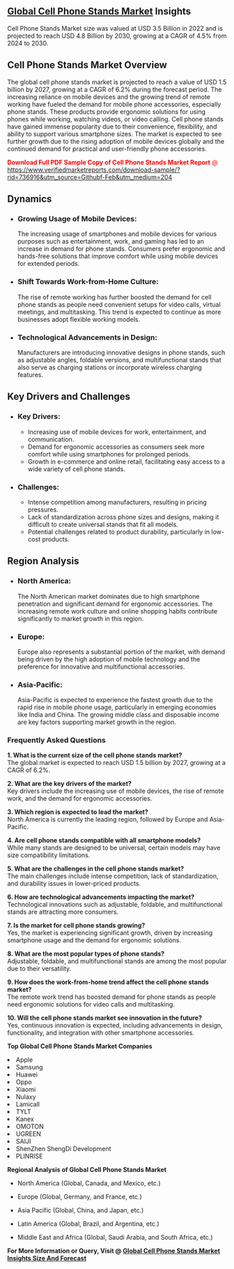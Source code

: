 <h2><a href="https://www.verifiedmarketreports.com/download-sample/?rid=736916&amp;utm_source=Githubf&amp;utm_medium=204" target="_blank">Global Cell Phone Stands Market</a> Insights</h2><p>Cell Phone Stands Market size was valued at USD 3.5 Billion in 2022 and is projected to reach USD 4.8 Billion by 2030, growing at a CAGR of 4.5% from 2024 to 2030.</p><p> <h2>Cell Phone Stands Market Overview</h2> <p>The global cell phone stands market is projected to reach a value of USD 1.5 billion by 2027, growing at a CAGR of 6.2% during the forecast period. The increasing reliance on mobile devices and the growing trend of remote working have fueled the demand for mobile phone accessories, especially phone stands. These products provide ergonomic solutions for using phones while working, watching videos, or video calling. Cell phone stands have gained immense popularity due to their convenience, flexibility, and ability to support various smartphone sizes. The market is expected to see further growth due to the rising adoption of mobile devices globally and the continued demand for practical and user-friendly phone accessories.</p> <p><p><span class=""><span style="color: #ff0000;"><strong>Download Full PDF Sample Copy of Cell Phone Stands Market Report</strong> @ </span><a href="https://www.verifiedmarketreports.com/download-sample/?rid=736916&amp;utm_source=Githubf-Feb&amp;utm_medium=204" target="_blank">https://www.verifiedmarketreports.com/download-sample/?rid=736916&amp;utm_source=Githubf-Feb&amp;utm_medium=204</a></span></p></p> <h2>Dynamics</h2> <ul> <li><h3>Growing Usage of Mobile Devices:</h3> The increasing usage of smartphones and mobile devices for various purposes such as entertainment, work, and gaming has led to an increase in demand for phone stands. Consumers prefer ergonomic and hands-free solutions that improve comfort while using mobile devices for extended periods.</li> <li><h3>Shift Towards Work-from-Home Culture:</h3> The rise of remote working has further boosted the demand for cell phone stands as people need convenient setups for video calls, virtual meetings, and multitasking. This trend is expected to continue as more businesses adopt flexible working models.</li> <li><h3>Technological Advancements in Design:</h3> Manufacturers are introducing innovative designs in phone stands, such as adjustable angles, foldable versions, and multifunctional stands that also serve as charging stations or incorporate wireless charging features.</li> </ul> <h2>Key Drivers and Challenges</h2> <ul> <li><h3>Key Drivers:</h3> <ul> <li>Increasing use of mobile devices for work, entertainment, and communication.</li> <li>Demand for ergonomic accessories as consumers seek more comfort while using smartphones for prolonged periods.</li> <li>Growth in e-commerce and online retail, facilitating easy access to a wide variety of cell phone stands.</li> </ul> </li> <li><h3>Challenges:</h3> <ul> <li>Intense competition among manufacturers, resulting in pricing pressures.</li> <li>Lack of standardization across phone sizes and designs, making it difficult to create universal stands that fit all models.</li> <li>Potential challenges related to product durability, particularly in low-cost products.</li> </ul> </li> </ul> <h2>Region Analysis</h2> <ul> <li><h3>North America:</h3> The North American market dominates due to high smartphone penetration and significant demand for ergonomic accessories. The increasing remote work culture and online shopping habits contribute significantly to market growth in this region.</li> <li><h3>Europe:</h3> Europe also represents a substantial portion of the market, with demand being driven by the high adoption of mobile technology and the preference for innovative and multifunctional accessories.</li> <li><h3>Asia-Pacific:</h3> Asia-Pacific is expected to experience the fastest growth due to the rapid rise in mobile phone usage, particularly in emerging economies like India and China. The growing middle class and disposable income are key factors supporting market growth in the region.</li> </ul> <h3>Frequently Asked Questions</h3> <p><b>1. What is the current size of the cell phone stands market?</b><br> The global market is expected to reach USD 1.5 billion by 2027, growing at a CAGR of 6.2%.</p> <p><b>2. What are the key drivers of the market?</b><br> Key drivers include the increasing use of mobile devices, the rise of remote work, and the demand for ergonomic accessories.</p> <p><b>3. Which region is expected to lead the market?</b><br> North America is currently the leading region, followed by Europe and Asia-Pacific.</p> <p><b>4. Are cell phone stands compatible with all smartphone models?</b><br> While many stands are designed to be universal, certain models may have size compatibility limitations.</p> <p><b>5. What are the challenges in the cell phone stands market?</b><br> The main challenges include intense competition, lack of standardization, and durability issues in lower-priced products.</p> <p><b>6. How are technological advancements impacting the market?</b><br> Technological innovations such as adjustable, foldable, and multifunctional stands are attracting more consumers.</p> <p><b>7. Is the market for cell phone stands growing?</b><br> Yes, the market is experiencing significant growth, driven by increasing smartphone usage and the demand for ergonomic solutions.</p> <p><b>8. What are the most popular types of phone stands?</b><br> Adjustable, foldable, and multifunctional stands are among the most popular due to their versatility.</p> <p><b>9. How does the work-from-home trend affect the cell phone stands market?</b><br> The remote work trend has boosted demand for phone stands as people need ergonomic solutions for video calls and multitasking.</p> <p><b>10. Will the cell phone stands market see innovation in the future?</b><br> Yes, continuous innovation is expected, including advancements in design, functionality, and integration with other smartphone accessories.</p> </p><p><strong>Top Global Cell Phone Stands Market Companies</strong></p><div data-test-id=""><p><li>Apple</li><li> Samsung</li><li> Huawei</li><li> Oppo</li><li> Xiaomi</li><li> Nulaxy</li><li> Lamicall</li><li> TYLT</li><li> Kanex</li><li> OMOTON</li><li> UGREEN</li><li> SAIJI</li><li> ShenZhen ShengDi Development</li><li> PLINRISE</li></p><div><strong>Regional Analysis of&nbsp;Global Cell Phone Stands Market</strong></div><ul><li dir="ltr"><p dir="ltr">North America&nbsp;(Global, Canada, and Mexico, etc.)</p></li><li dir="ltr"><p dir="ltr">Europe (Global, Germany, and France, etc.)</p></li><li dir="ltr"><p dir="ltr">Asia Pacific&nbsp;(Global, China, and Japan, etc.)</p></li><li dir="ltr"><p dir="ltr">Latin America&nbsp;(Global, Brazil, and Argentina, etc.)</p></li><li dir="ltr">Middle East and Africa&nbsp;(Global, Saudi Arabia, and South Africa, etc.)</li></ul><p><strong>For More Information or Query, Visit @&nbsp;</strong><strong><a href="https://www.verifiedmarketreports.com/product/cell-phone-stands-market/?utm_source=Githubf&amp;utm_medium=204" target="_blank">Global Cell Phone Stands Market Insights Size And Forecast</a></strong></p></div>
